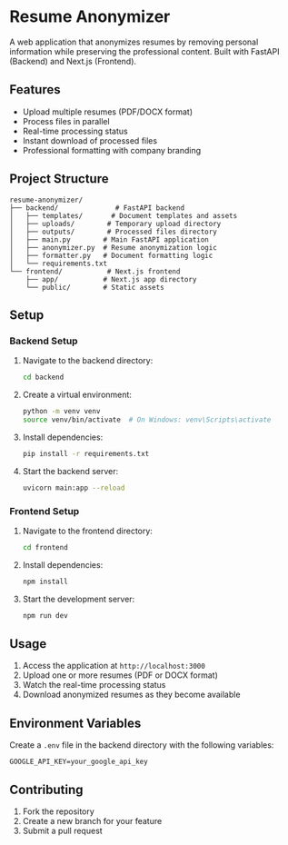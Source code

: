 # Resume Anonymizer

A web application that anonymizes resumes by removing personal information while preserving the professional content. Built with FastAPI (Backend) and Next.js (Frontend).

## Features

- Upload multiple resumes (PDF/DOCX format)
- Process files in parallel
- Real-time processing status
- Instant download of processed files
- Professional formatting with company branding

## Project Structure

```
resume-anonymizer/
├── backend/              # FastAPI backend
│   ├── templates/       # Document templates and assets
│   ├── uploads/        # Temporary upload directory
│   ├── outputs/        # Processed files directory
│   ├── main.py        # Main FastAPI application
│   ├── anonymizer.py  # Resume anonymization logic
│   ├── formatter.py   # Document formatting logic
│   └── requirements.txt
└── frontend/           # Next.js frontend
    ├── app/           # Next.js app directory
    └── public/        # Static assets
```

## Setup

### Backend Setup

1. Navigate to the backend directory:
   ```bash
   cd backend
   ```

2. Create a virtual environment:
   ```bash
   python -m venv venv
   source venv/bin/activate  # On Windows: venv\Scripts\activate
   ```

3. Install dependencies:
   ```bash
   pip install -r requirements.txt
   ```

4. Start the backend server:
   ```bash
   uvicorn main:app --reload
   ```

### Frontend Setup

1. Navigate to the frontend directory:
   ```bash
   cd frontend
   ```

2. Install dependencies:
   ```bash
   npm install
   ```

3. Start the development server:
   ```bash
   npm run dev
   ```

## Usage

1. Access the application at `http://localhost:3000`
2. Upload one or more resumes (PDF or DOCX format)
3. Watch the real-time processing status
4. Download anonymized resumes as they become available

## Environment Variables

Create a `.env` file in the backend directory with the following variables:

```env
GOOGLE_API_KEY=your_google_api_key
```

## Contributing

1. Fork the repository
2. Create a new branch for your feature
3. Submit a pull request
